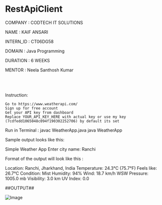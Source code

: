 # RestApiClient

COMPANY : CODTECH IT SOLUTIONS

NAME : KAIF ANSARI

INTERN_ID : CT06DG58

DOMAIN : Java Programming

DURATION : 6 WEEKS

MENTOR : Neela Santhosh Kumar
  
  
<br/><br/><br/>
Instruction:

    Go to https://www.weatherapi.com/
    Sign up for free account
    Get your API key from dashboard
    Replace YOUR_API_KEY_HERE with actual key or use my key (7cdfedd1065048c094f190302252706) by default its set

Run in Terminal : javac WeatherApp.java java WeatherApp

Sample output looks like this:

Simple Weather App Enter city name: Ranchi

Format of the output will look like this :

Location: Ranchi, Jharkhand, India Temperature: 24.3°C (75.7°F) Feels like: 26.7°C Condition: Mist Humidity: 94% Wind: 18.7 km/h WSW Pressure: 1005.0 mb Visibility: 3.0 km UV Index: 0.0

##OUTPUT##

![Image](https://github.com/user-attachments/assets/32fd56cd-bce1-4605-b7a7-9d6c577890b7)

